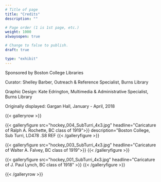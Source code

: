 ```yaml
---
# Title of page
title: "Credits"
description: ""

# Page order (1 is 1st page, etc.)
weight: 1000
alwaysopen: true

# Change to false to publish.
draft: true

type: "exhibit"
---
```


Sponsored by Boston College Libraries

Curator: Shelley Barber, Outreach & Reference Specialist, Burns Library

Graphic Design: Kate Edrington, Multimedia & Administrative Specialist, Burns Library

Originally displayed: Gargan Hall, January - April, 2018

{{< galleryrow >}}

{{< galleryfigure src="hockey_004_SubTurri_4x3.jpg"
           headline="Caricature of Ralph A. Rochette, BC class of 1919">}}
           description="Boston College, Sub Turri, LD478 .S8 REF
{{< /galleryfigure >}}

{{< galleryfigure src="hockey_003_SubTurri_4x3.jpg"
           headline="Caricature of Walter A. Falvey, BC class of 1919">}}
{{< /galleryfigure >}}

{{< galleryfigure src="hockey_001_SubTurri_4x3.jpg"
           headline="Caricature of J. Paul Lynch, BC class of 1918" >}}
{{< /galleryfigure >}}

{{< /galleryrow >}}